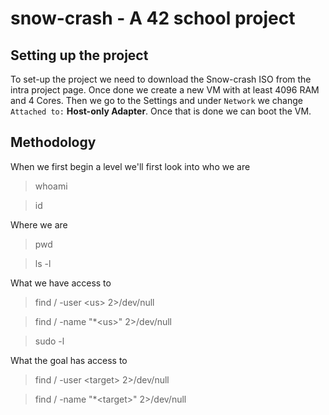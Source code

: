 # snow-crash - A 42 school project

## Setting up the project

To set-up the project we need to download the Snow-crash ISO from the intra project page.
Once done we create a new VM with at least 4096 RAM and 4 Cores.
Then we go to the Settings and under `Network` we change `Attached to:` **Host-only Adapter**.
Once that is done we can boot the VM.

## Methodology

When we first begin a level we'll first look into who we are
>whoami

>id

Where we are
>pwd

>ls -l

What we have access to

>find / -user \<us\> 2>/dev/null

>find / -name "*\<us\>" 2>/dev/null

>sudo -l

What the goal has access to

>find / -user \<target\> 2>/dev/null

>find / -name "*\<target\>" 2>/dev/null
